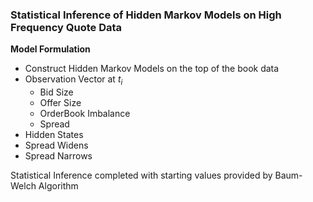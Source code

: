 ### Statistical Inference of Hidden Markov Models on High Frequency Quote Data


**Model Formulation**
- Construct Hidden Markov Models on the top of the book data
- Observation Vector at $t_i$
  - Bid Size 
  - Offer Size
  - OrderBook Imbalance
  - Spread
 - Hidden States
  - Spread Widens
  - Spread Narrows
  
  
  Statistical Inference completed with starting values provided by Baum-Welch Algorithm
